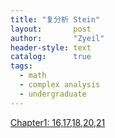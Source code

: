 ```yaml
---
title: "复分析 Stein"
layout:       post
author:       "Zyeil"
header-style: text
catalog:      true
tags:
  - math
  - complex analysis
  - undergraduate
---
```


[Chapter1: 16,17,18,20,21](https://pdflink.to/b843a805/)
